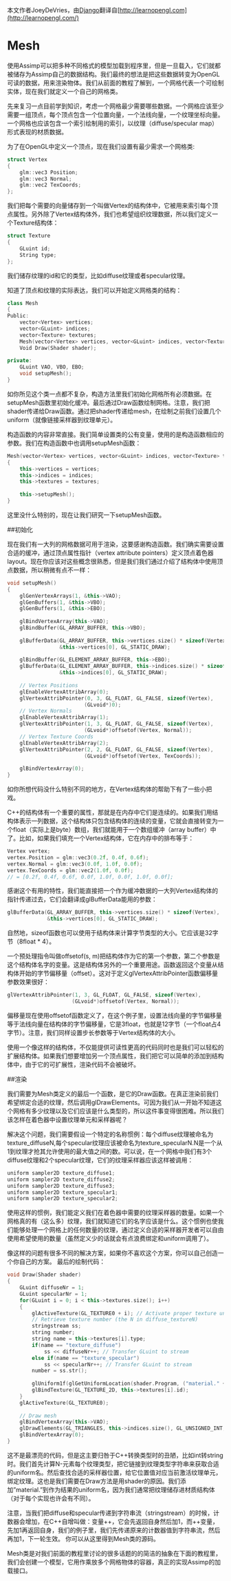 本文作者JoeyDeVries，由[Django](http://bullteacher.com/20-mesh.html)翻译自[http://learnopengl.com](http://learnopengl.com/)

# Mesh

使用Assimp可以把多种不同格式的模型加载到程序里，但是一旦载入，它们就都被储存为Assimp自己的数据结构。我们最终的想法是把这些数据转变为OpenGL可读的数据，用来渲染物体。我们从前面的教程了解到，一个网格代表一个可绘制实体，现在我们就定义一个自己的网格类。

先来复习一点目前学到知识，考虑一个网格最少需要哪些数据。一个网格应该至少需要一组顶点，每个顶点包含一个位置向量，一个法线向量，一个纹理坐标向量。一个网格也应该包含一个索引绘制用的索引，以纹理（diffuse/specular map）形式表现的材质数据。

为了在OpenGL中定义一个顶点，现在我们设置有最少需求一个网格类:


```c++
struct Vertex
{
    glm::vec3 Position;
    glm::vec3 Normal;
    glm::vec2 TexCoords;
};
```
我们把每个需要的向量储存到一个叫做Vertex的结构体中，它被用来索引每个顶点属性。另外除了Vertex结构体外，我们也希望组织纹理数据，所以我们定义一个Texture结构体：


```c++
struct Texture
{
    GLuint id;
    String type;
};
```
我们储存纹理的id和它的类型，比如diffuse纹理或者specular纹理。

知道了顶点和纹理的实际表达，我们可以开始定义网格类的结构：


```c++
class Mesh
{
Public:
    vector<Vertex> vertices;
    vector<GLuint> indices;
    vector<Texture> textures;
    Mesh(vector<Vertex> vertices, vector<GLuint> indices, vector<Texture> texture);
    Void Draw(Shader shader);
 
private:
    GLuint VAO, VBO, EBO;
    void setupMesh();
}
```
如你所见这个类一点都不复杂，构造方法里我们初始化网格所有必须数据。在setupMesh函数里初始化缓冲。最后通过Draw函数绘制网格。注意，我们把shader传递给Draw函数。通过把shader传递给mesh，在绘制之前我们设置几个uniform（就像链接采样器到纹理单元）。

构造函数的内容非常直接。我们简单设置类的公有变量，使用的是构造函数相应的参数。我们在构造函数中也调用setupMesh函数：


```c++
Mesh(vector<Vertex> vertices, vector<GLuint> indices, vector<Texture> textures)
{
    this->vertices = vertices;
    this->indices = indices;
    this->textures = textures;
 
    this->setupMesh();
}
```
这里没什么特别的，现在让我们研究一下setupMesh函数。

 

##初始化

现在我们有一大列的网格数据可用于渲染，这要感谢构造函数。我们确实需要设置合适的缓冲，通过顶点属性指针（vertex attribute pointers）定义顶点着色器layout。现在你应该对这些概念很熟悉，但是我们我们通过介绍了结构体中使用顶点数据，所以稍微有点不一样：


```c++
void setupMesh()
{
    glGenVertexArrays(1, &this->VAO);
    glGenBuffers(1, &this->VBO);
    glGenBuffers(1, &this->EBO);
  
    glBindVertexArray(this->VAO);
    glBindBuffer(GL_ARRAY_BUFFER, this->VBO);
 
    glBufferData(GL_ARRAY_BUFFER, this->vertices.size() * sizeof(Vertex), 
                 &this->vertices[0], GL_STATIC_DRAW);  
 
    glBindBuffer(GL_ELEMENT_ARRAY_BUFFER, this->EBO);
    glBufferData(GL_ELEMENT_ARRAY_BUFFER, this->indices.size() * sizeof(GLuint), 
                 &this->indices[0], GL_STATIC_DRAW);
 
    // Vertex Positions
    glEnableVertexAttribArray(0); 
    glVertexAttribPointer(0, 3, GL_FLOAT, GL_FALSE, sizeof(Vertex), 
                         (GLvoid*)0);
    // Vertex Normals
    glEnableVertexAttribArray(1); 
    glVertexAttribPointer(1, 3, GL_FLOAT, GL_FALSE, sizeof(Vertex), 
                         (GLvoid*)offsetof(Vertex, Normal));
    // Vertex Texture Coords
    glEnableVertexAttribArray(2); 
    glVertexAttribPointer(2, 2, GL_FLOAT, GL_FALSE, sizeof(Vertex), 
                         (GLvoid*)offsetof(Vertex, TexCoords));
 
    glBindVertexArray(0);
}
```
如你所想代码没什么特别不同的地方，在Vertex结构体的帮助下有了一些小把戏。

C++的结构体有一个重要的属性，那就是在内存中它们是连续的。如果我们用结构体表示一列数据，这个结构体只包含结构体的连续的变量，它就会直接转变为一个float（实际上是byte）数组，我们就能用于一个数组缓冲（array buffer）中了。比如，如果我们填充一个Vertex结构体，它在内存中的排布等于：


```c++
Vertex vertex;
vertex.Position = glm::vec3(0.2f, 0.4f, 0.6f);
vertex.Normal = glm::vec3(0.0f, 1.0f, 0.0f);
vertex.TexCoords = glm::vec2(1.0f, 0.0f);
// = [0.2f, 0.4f, 0.6f, 0.0f, 1.0f, 0.0f, 1.0f, 0.0f];
```
感谢这个有用的特性，我们能直接把一个作为缓冲数据的一大列Vertex结构体的指针传递过去，它们会翻译成glBufferData能用的参数：


```c++
glBufferData(GL_ARRAY_BUFFER, this->vertices.size() * sizeof(Vertex), 
             &this->vertices[0], GL_STATIC_DRAW);
```
自然地，sizeof函数也可以使用于结构体来计算字节类型的大小。它应该是32字节（8float * 4）。

一个预处理指令叫做offsetof(s, m)把结构体作为它的第一个参数，第二个参数是这个结构体名字的变量。这是结构体另外的一个重要用途。函数返回这个变量从结构体开始的字节偏移量（offset）。这对于定义glVertexAttribPointer函数偏移量参数效果很好：


```c++
glVertexAttribPointer(1, 3, GL_FLOAT, GL_FALSE, sizeof(Vertex), 
                     (GLvoid*)offsetof(Vertex, Normal));
```
偏移量现在使用offsetof函数定义了，在这个例子里，设置法线向量的字节偏移量等于法线向量在结构体的字节偏移量，它是3float，也就是12字节（一个float占4字节）。注意，我们同样设置步长参数等于Vertex结构体的大小。

使用一个像这样的结构体，不仅能提供可读性更高的代码同时也是我们可以轻松的扩展结构体。如果我们想要增加另一个顶点属性，我们把它可以简单的添加到结构体中，由于它的可扩展性，渲染代码不会被破坏。

 

##渲染

我们需要为Mesh类定义的最后一个函数，是它的Draw函数。在真正渲染前我们希望绑定合适的纹理，然后调用glDrawElements。可因为我们从一开始不知道这个网格有多少纹理以及它们应该是什么类型的，所以这件事变得很困难。所以我们该怎样在着色器中设置纹理单元和采样器呢？

解决这个问题，我们需要假设一个特定的名称惯例：每个diffuse纹理被命名为texture_diffuseN,每个specular纹理应该被命名为texture_specularN.N是一个从1到纹理才抢其允许使用的最大值之间的数。可以说，在一个网格中我们有3个diffuse纹理和2个specular纹理，它们的纹理采样器应该这样被调用：


```c++
uniform sampler2D texture_diffuse1;
uniform sampler2D texture_diffuse2;
uniform sampler2D texture_diffuse3;
uniform sampler2D texture_specular1;
uniform sampler2D texture_specular2;
```
使用这样的惯例，我们能定义我们在着色器中需要的纹理采样器的数量。如果一个网格真的有（这么多）纹理，我们就知道它们的名字应该是什么。这个惯例也使我们能够处理一个网格上的任何数量的纹理，通过定义合适的采样器开发者可以自由使用希望使用的数量（虽然定义少的话就会有点浪费绑定和uniform调用了）。

像这样的问题有很多不同的解决方案，如果你不喜欢这个方案，你可以自己创造一个你自己的方案。
最后的绘制代码：


```c++
void Draw(Shader shader) 
{
    GLuint diffuseNr = 1;
    GLuint specularNr = 1;
    for(GLuint i = 0; i < this->textures.size(); i++)
    {
        glActiveTexture(GL_TEXTURE0 + i); // Activate proper texture unit before binding
        // Retrieve texture number (the N in diffuse_textureN)
        stringstream ss;
        string number;
        string name = this->textures[i].type;
        if(name == "texture_diffuse")
            ss << diffuseNr++; // Transfer GLuint to stream
        else if(name == "texture_specular")
            ss << specularNr++; // Transfer GLuint to stream
        number = ss.str(); 
 
        glUniform1f(glGetUniformLocation(shader.Program, ("material." + name + number).c_str()), i);
        glBindTexture(GL_TEXTURE_2D, this->textures[i].id);
    }
    glActiveTexture(GL_TEXTURE0);
 
    // Draw mesh
    glBindVertexArray(this->VAO);
    glDrawElements(GL_TRIANGLES, this->indices.size(), GL_UNSIGNED_INT, 0);
    glBindVertexArray(0);
}
```
这不是最漂亮的代码，但是这主要归咎于C++转换类型时的丑陋，比如int转string时。我们首先计算N-元素每个纹理类型，把它链接到纹理类型字符串来获取合适的uniform名。然后查找合适的采样器位置，给它位置值对应当前激活纹理单元，绑定纹理。这也是我们需要在Draw方法是用shader的原因。我们添加”material.”到作为结果的uniform名，因为我们通常把纹理储存进材质结构体（对于每个实现也许会有不同）。

注意，当我们把diffuse和specular传递到字符串流（stringstream）的时候，计数器会增加，在C++自增叫做：变量++，它会先返回自身然后加1，而++变量，先加1再返回自身，我们的例子里，我们先传递原来的计数器值到字符串流，然后再加1，下一轮生效。
你可以从这里得到Mesh类的源码。

Mesh类是对我们前面的教程里讨论的很多话题的的简洁的抽象在下面的教程里，我们会创建一个模型，它用作乘放多个网格物体的容器，真正的实现Assimp的加载接口。